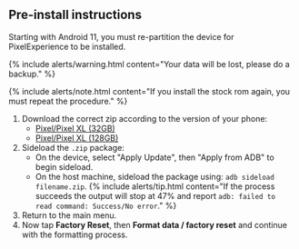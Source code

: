 ## Pre-install instructions
Starting with Android 11, you must re-partition the device for PixelExperience to be installed.

{% include alerts/warning.html content="Your data will be lost, please do a backup." %}

{% include alerts/note.html content="If you install the stock rom again, you must repeat the procedure." %}

1. Download the correct zip according to the version of your phone:
    * [Pixel/Pixel XL (32GB)](#)
    * [Pixel/Pixel XL (128GB)](#)
2. Sideload the `.zip` package:
    * On the device, select "Apply Update", then "Apply from ADB" to begin sideload.
    * On the host machine, sideload the package using: `adb sideload filename.zip`.
        {% include alerts/tip.html content="If the process succeeds the output will stop at 47% and report `adb: failed to read command: Success/No error`." %}
3. Return to the main menu.
4. Now tap **Factory Reset**, then **Format data / factory reset** and continue with the formatting process.
